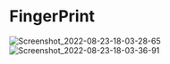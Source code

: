 # FingerPrint
![Screenshot_2022-08-23-18-03-28-65](https://user-images.githubusercontent.com/105092518/186173541-360d37de-7e60-477a-8966-1472dae1cd9a.png)
![Screenshot_2022-08-23-18-03-36-91](https://user-images.githubusercontent.com/105092518/186173602-b1a38007-ce26-4070-ba9f-21c045affb16.png)

